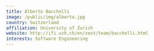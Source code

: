 ```yaml
---
title: Alberto Bacchelli
image: /public/img/alberto.jpg
country: Switzerland
affiliation: University of Zurich
website: http://ifi.uzh.ch/en/zest/team/bacchelli.html
interests: Software Engineering
---
```

